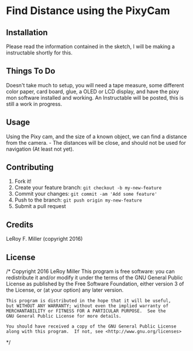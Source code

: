 # Find Distance using the PixyCam

## Installation

Please read the information contained in the sketch, I will be making a 
instructable shortly for this.

## Things To Do

Doesn't take much to setup, you will need a tape measure, some different color paper, card board, glue, a OLED or LCD display, and have the pixy mon software installed and working.
An Instructable will be posted, this is still a work in progress.

## Usage

Using the Pixy cam, and the size of a known object, we can find a distance from the camera. - The distances will be close, and should not be used for navigation (At least not yet).

## Contributing

1. Fork it!
2. Create your feature branch: `git checkout -b my-new-feature`
3. Commit your changes: `git commit -am 'Add some feature'`
4. Push to the branch: `git push origin my-new-feature`
5. Submit a pull request

## Credits

LeRoy F. Miller (copyright 2016)

## License

/* Copyright 2016 LeRoy Miller
	This program is free software: you can redistribute it and/or modify
    it under the terms of the GNU General Public License as published by
    the Free Software Foundation, either version 3 of the License, or
    (at your option) any later version.

    This program is distributed in the hope that it will be useful,
    but WITHOUT ANY WARRANTY; without even the implied warranty of
    MERCHANTABILITY or FITNESS FOR A PARTICULAR PURPOSE.  See the
    GNU General Public License for more details.

    You should have received a copy of the GNU General Public License
    along with this program.  If not, see <http://www.gnu.org/licenses>
 */
    
